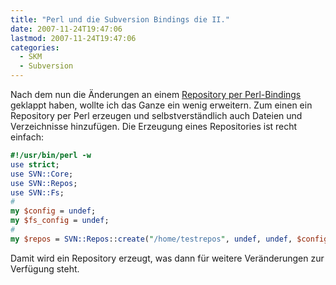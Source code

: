 ```yaml
---
title: "Perl und die Subversion Bindings die II."
date: 2007-11-24T19:47:06
lastmod: 2007-11-24T19:47:06
categories:
  - SKM
  - Subversion
---
```

Nach dem nun die Änderungen an einem <a href="/blog/2007/10/12/perl-und-die-subversion-bindings.html"  title="Perl Bindings">Repository per Perl-Bindings</a> geklappt haben, wollte ich das Ganze ein wenig erweitern. Zum einen ein Repository per Perl erzeugen und selbstverständlich auch Dateien und Verzeichnisse hinzufügen. 
Die Erzeugung eines Repositories ist recht einfach:

```perl
#!/usr/bin/perl -w
use strict;
use SVN::Core;
use SVN::Repos;
use SVN::Fs;
#
my $config = undef;
my $fs_config = undef;
#
my $repos = SVN::Repos::create("/home/testrepos", undef, undef, $config, $fs_config);
```
Damit wird ein Repository erzeugt, was dann für weitere Veränderungen zur Verfügung steht.

